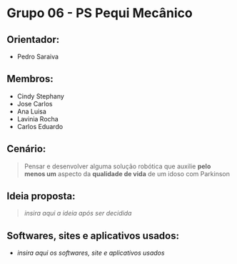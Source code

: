 # Grupo 06 - PS Pequi Mecânico 
## Orientador:
- Pedro Saraiva
## Membros:
- Cindy Stephany
- Jose Carlos
- Ana Luisa
- Lavinia Rocha
- Carlos Eduardo
## Cenário:
> Pensar e desenvolver alguma solução robótica que auxilie **pelo menos um** aspecto da **qualidade de vida** de um idoso com Parkinson
## Ideia proposta:
> *insira aqui a ideia após ser decidida*
## Softwares, sites e aplicativos usados:
- *insira aqui os softwares, site e aplicativos usados*
